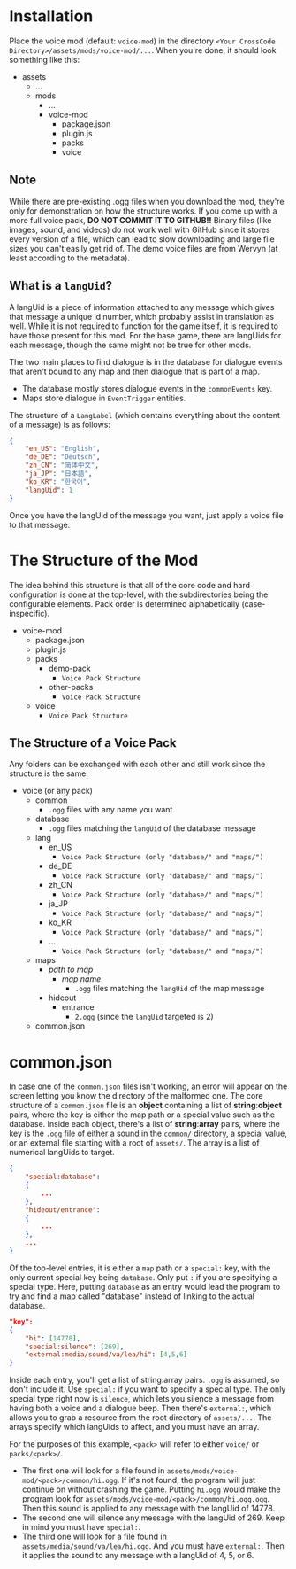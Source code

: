 # Installation
Place the voice mod (default: `voice-mod`) in the directory `<Your CrossCode Directory>/assets/mods/voice-mod/...`. When you're done, it should look something like this:
- assets
	- ...
	- mods
		- ...
		- voice-mod
			- package.json
			- plugin.js
			- packs
			- voice

## Note
While there are pre-existing .ogg files when you download the mod, they're only for demonstration on how the structure works. If you come up with a more full voice pack, **DO NOT COMMIT IT TO GITHUB!!** Binary files (like images, sound, and videos) do not work well with GitHub since it stores every version of a file, which can lead to slow downloading and large file sizes you can't easily get rid of. The demo voice files are from Wervyn (at least according to the metadata).

## What is a `langUid`?
A langUid is a piece of information attached to any message which gives that message a unique id number, which probably assist in translation as well. While it is not required to function for the game itself, it is required to have those present for this mod. For the base game, there are langUids for each message, though the same might not be true for other mods.

The two main places to find dialogue is in the database for dialogue events that aren't bound to any map and then dialogue that is part of a map.
- The database mostly stores dialogue events in the `commonEvents` key.
- Maps store dialogue in `EventTrigger` entities.

The structure of a `LangLabel` (which contains everything about the content of a message) is as follows:

```json
{
	"en_US": "English",
	"de_DE": "Deutsch",
	"zh_CN": "简体中文",
	"ja_JP": "日本語",
	"ko_KR": "한국어",
	"langUid": 1
}
```

Once you have the langUid of the message you want, just apply a voice file to that message.

# The Structure of the Mod
The idea behind this structure is that all of the core code and hard configuration is done at the top-level, with the subdirectories being the configurable elements.
Pack order is determined alphabetically (case-inspecific).
- voice-mod
	- package.json
	- plugin.js
	- packs
		- demo-pack
			- `Voice Pack Structure`
		- other-packs
			- `Voice Pack Structure`
	- voice
		- `Voice Pack Structure`

## The Structure of a Voice Pack
Any folders can be exchanged with each other and still work since the structure is the same.
- voice (or any pack)
	- common
		- `.ogg` files with any name you want
	- database
		- `.ogg` files matching the `langUid` of the database message
	- lang
		- en_US
			- `Voice Pack Structure (only "database/" and "maps/")`
		- de_DE
			- `Voice Pack Structure (only "database/" and "maps/")`
		- zh_CN
			- `Voice Pack Structure (only "database/" and "maps/")`
		- ja_JP
			- `Voice Pack Structure (only "database/" and "maps/")`
		- ko_KR
			- `Voice Pack Structure (only "database/" and "maps/")`
		- ...
			- `Voice Pack Structure (only "database/" and "maps/")`
	- maps
		- *path to map*
			- *map name*
				- `.ogg` files matching the `langUid` of the map message
		- hideout
			- entrance
				- `2.ogg` (since the `langUid` targeted is 2)
	- common.json

# common.json
In case one of the `common.json` files isn't working, an error will appear on the screen letting you know the directory of the malformed one.
The core structure of a `common.json` file is an **object** containing a list of **string**:**object** pairs, where the key is either the map path or a special value such as the database.
Inside each object, there's a list of **string**:**array** pairs, where the key is the `.ogg` file of either a sound in the `common/` directory, a special value, or an external file starting with a root of `assets/`. The array is a list of numerical langUids to target.

```json
{
	"special:database":
	{
		...
	},
	"hideout/entrance":
	{
		...
	},
	...
}
```

Of the top-level entries, it is either a `map` path or a `special:` key, with the only current special key being `database`. Only put `:` if you are specifying a special type. Here, putting `database` as an entry would lead the program to try and find a map called "database" instead of linking to the actual database.

```json
"key":
{
	"hi": [14778],
	"special:silence": [269],
	"external:media/sound/va/lea/hi": [4,5,6]
}
```

Inside each entry, you'll get a list of string:array pairs. `.ogg` is assumed, so don't include it. Use `special:` if you want to specify a special type. The only special type right now is `silence`, which lets you silence a message from having both a voice and a dialogue beep. Then there's `external:`, which allows you to grab a resource from the root directory of `assets/...`. The arrays specify which langUids to affect, and you must have an array.

For the purposes of this example, `<pack>` will refer to either `voice/` or `packs/<pack>/`.
- The first one will look for a file found in `assets/mods/voice-mod/<pack>/common/hi.ogg`. If it's not found, the program will just continue on without crashing the game. Putting `hi.ogg` would make the program look for `assets/mods/voice-mod/<pack>/common/hi.ogg.ogg`. Then this sound is applied to any message with the langUid of 14778.
- The second one will silence any message with the langUid of 269. Keep in mind you must have `special:`.
- The third one will look for a file found in `assets/media/sound/va/lea/hi.ogg`. And you must have `external:`. Then it applies the sound to any message with a langUid of 4, 5, or 6.